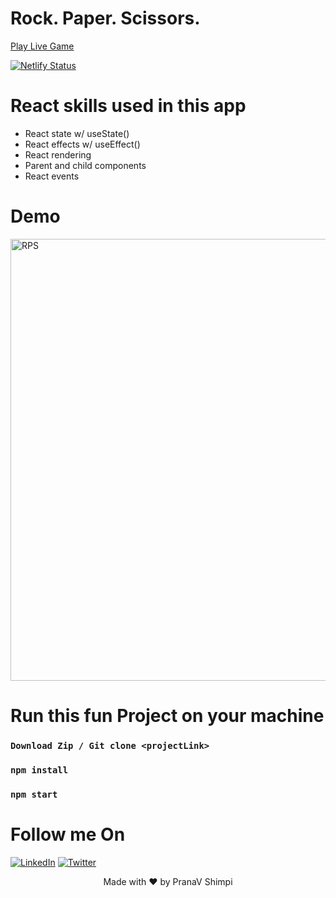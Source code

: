 # Rock. Paper. Scissors.
[Play Live Game](https://ps-rock-paper-scissors.netlify.app/)

[![Netlify Status](https://api.netlify.com/api/v1/badges/e4c482cd-53b6-48e6-a667-28302cb44e64/deploy-status)](https://app.netlify.com/sites/ps-rock-paper-scissors/deploys)

# React skills used in this app
- React state w/ useState()
- React effects w/ useEffect()
- React rendering
- Parent and child components
- React events

# Demo
<img width="707" alt="RPS" src="https://user-images.githubusercontent.com/40532644/149501357-001d3bab-4947-401e-b32c-0993ad222c22.png">


# Run this fun Project on your machine
### `Download Zip / Git clone <projectLink>`
### `npm install`
### `npm start` 


# Follow me On
[![LinkedIn](https://img.shields.io/static/v1.svg?label=connect&message=@PranaVShimpi&color=grey&logo=linkedin&style=flat&logoColor=white&colorA=blue)](https://www.linkedin.com/in/pranav-shimpi/) 
[![Twitter](https://img.shields.io/static/v1.svg?label=connect&message=@PranaVShimpi&color=grey&logo=twitter&style=flat&logoColor=white&colorA=blue)](https://twitter.com/pranaavshimpi)
 
   
<p align="center">
 Made with ❤️ by  PranaV Shimpi
</p>
